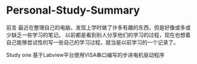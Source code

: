 # Personal-Study-Summary
前言
最近在整理自己的电脑，发现上学时做了许多有趣的东西，但是好像或多或少缺乏一些学习的笔记。
以前都是看到别人分享他们的学习的过程，现在也想着自己能够尝试性的写一些自己的学习过程，就当是以前学习的一个记录了。

Study one
基于Labview平台使用VISA串口编写的步进电机驱动程序
